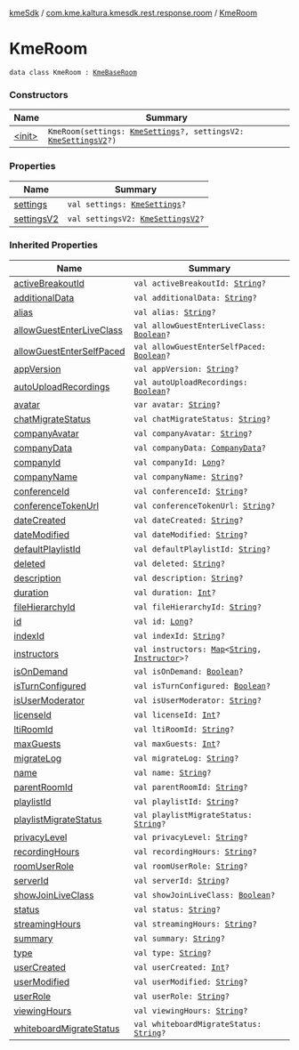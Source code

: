 [kmeSdk](../../index.md) / [com.kme.kaltura.kmesdk.rest.response.room](../index.md) / [KmeRoom](./index.md)

# KmeRoom

`data class KmeRoom : `[`KmeBaseRoom`](../-kme-base-room/index.md)

### Constructors

| Name | Summary |
|---|---|
| [&lt;init&gt;](-init-.md) | `KmeRoom(settings: `[`KmeSettings`](../../com.kme.kaltura.kmesdk.rest.response.room.settings/-kme-settings/index.md)`?, settingsV2: `[`KmeSettingsV2`](../../com.kme.kaltura.kmesdk.rest.response.room.settings/-kme-settings-v2/index.md)`?)` |

### Properties

| Name | Summary |
|---|---|
| [settings](settings.md) | `val settings: `[`KmeSettings`](../../com.kme.kaltura.kmesdk.rest.response.room.settings/-kme-settings/index.md)`?` |
| [settingsV2](settings-v2.md) | `val settingsV2: `[`KmeSettingsV2`](../../com.kme.kaltura.kmesdk.rest.response.room.settings/-kme-settings-v2/index.md)`?` |

### Inherited Properties

| Name | Summary |
|---|---|
| [activeBreakoutId](../-kme-base-room/active-breakout-id.md) | `val activeBreakoutId: `[`String`](https://kotlinlang.org/api/latest/jvm/stdlib/kotlin/-string/index.html)`?` |
| [additionalData](../-kme-base-room/additional-data.md) | `val additionalData: `[`String`](https://kotlinlang.org/api/latest/jvm/stdlib/kotlin/-string/index.html)`?` |
| [alias](../-kme-base-room/alias.md) | `val alias: `[`String`](https://kotlinlang.org/api/latest/jvm/stdlib/kotlin/-string/index.html)`?` |
| [allowGuestEnterLiveClass](../-kme-base-room/allow-guest-enter-live-class.md) | `val allowGuestEnterLiveClass: `[`Boolean`](https://kotlinlang.org/api/latest/jvm/stdlib/kotlin/-boolean/index.html)`?` |
| [allowGuestEnterSelfPaced](../-kme-base-room/allow-guest-enter-self-paced.md) | `val allowGuestEnterSelfPaced: `[`Boolean`](https://kotlinlang.org/api/latest/jvm/stdlib/kotlin/-boolean/index.html)`?` |
| [appVersion](../-kme-base-room/app-version.md) | `val appVersion: `[`String`](https://kotlinlang.org/api/latest/jvm/stdlib/kotlin/-string/index.html)`?` |
| [autoUploadRecordings](../-kme-base-room/auto-upload-recordings.md) | `val autoUploadRecordings: `[`Boolean`](https://kotlinlang.org/api/latest/jvm/stdlib/kotlin/-boolean/index.html)`?` |
| [avatar](../-kme-base-room/avatar.md) | `var avatar: `[`String`](https://kotlinlang.org/api/latest/jvm/stdlib/kotlin/-string/index.html)`?` |
| [chatMigrateStatus](../-kme-base-room/chat-migrate-status.md) | `val chatMigrateStatus: `[`String`](https://kotlinlang.org/api/latest/jvm/stdlib/kotlin/-string/index.html)`?` |
| [companyAvatar](../-kme-base-room/company-avatar.md) | `val companyAvatar: `[`String`](https://kotlinlang.org/api/latest/jvm/stdlib/kotlin/-string/index.html)`?` |
| [companyData](../-kme-base-room/company-data.md) | `val companyData: `[`CompanyData`](../-kme-base-room/-company-data/index.md)`?` |
| [companyId](../-kme-base-room/company-id.md) | `val companyId: `[`Long`](https://kotlinlang.org/api/latest/jvm/stdlib/kotlin/-long/index.html)`?` |
| [companyName](../-kme-base-room/company-name.md) | `val companyName: `[`String`](https://kotlinlang.org/api/latest/jvm/stdlib/kotlin/-string/index.html)`?` |
| [conferenceId](../-kme-base-room/conference-id.md) | `val conferenceId: `[`String`](https://kotlinlang.org/api/latest/jvm/stdlib/kotlin/-string/index.html)`?` |
| [conferenceTokenUrl](../-kme-base-room/conference-token-url.md) | `val conferenceTokenUrl: `[`String`](https://kotlinlang.org/api/latest/jvm/stdlib/kotlin/-string/index.html)`?` |
| [dateCreated](../-kme-base-room/date-created.md) | `val dateCreated: `[`String`](https://kotlinlang.org/api/latest/jvm/stdlib/kotlin/-string/index.html)`?` |
| [dateModified](../-kme-base-room/date-modified.md) | `val dateModified: `[`String`](https://kotlinlang.org/api/latest/jvm/stdlib/kotlin/-string/index.html)`?` |
| [defaultPlaylistId](../-kme-base-room/default-playlist-id.md) | `val defaultPlaylistId: `[`String`](https://kotlinlang.org/api/latest/jvm/stdlib/kotlin/-string/index.html)`?` |
| [deleted](../-kme-base-room/deleted.md) | `val deleted: `[`String`](https://kotlinlang.org/api/latest/jvm/stdlib/kotlin/-string/index.html)`?` |
| [description](../-kme-base-room/description.md) | `val description: `[`String`](https://kotlinlang.org/api/latest/jvm/stdlib/kotlin/-string/index.html)`?` |
| [duration](../-kme-base-room/duration.md) | `val duration: `[`Int`](https://kotlinlang.org/api/latest/jvm/stdlib/kotlin/-int/index.html)`?` |
| [fileHierarchyId](../-kme-base-room/file-hierarchy-id.md) | `val fileHierarchyId: `[`String`](https://kotlinlang.org/api/latest/jvm/stdlib/kotlin/-string/index.html)`?` |
| [id](../-kme-base-room/id.md) | `val id: `[`Long`](https://kotlinlang.org/api/latest/jvm/stdlib/kotlin/-long/index.html)`?` |
| [indexId](../-kme-base-room/index-id.md) | `val indexId: `[`String`](https://kotlinlang.org/api/latest/jvm/stdlib/kotlin/-string/index.html)`?` |
| [instructors](../-kme-base-room/instructors.md) | `val instructors: `[`Map`](https://kotlinlang.org/api/latest/jvm/stdlib/kotlin.collections/-map/index.html)`<`[`String`](https://kotlinlang.org/api/latest/jvm/stdlib/kotlin/-string/index.html)`, `[`Instructor`](../-kme-base-room/-instructor/index.md)`>?` |
| [isOnDemand](../-kme-base-room/is-on-demand.md) | `val isOnDemand: `[`Boolean`](https://kotlinlang.org/api/latest/jvm/stdlib/kotlin/-boolean/index.html)`?` |
| [isTurnConfigured](../-kme-base-room/is-turn-configured.md) | `val isTurnConfigured: `[`Boolean`](https://kotlinlang.org/api/latest/jvm/stdlib/kotlin/-boolean/index.html)`?` |
| [isUserModerator](../-kme-base-room/is-user-moderator.md) | `val isUserModerator: `[`String`](https://kotlinlang.org/api/latest/jvm/stdlib/kotlin/-string/index.html)`?` |
| [licenseId](../-kme-base-room/license-id.md) | `val licenseId: `[`Int`](https://kotlinlang.org/api/latest/jvm/stdlib/kotlin/-int/index.html)`?` |
| [ltiRoomId](../-kme-base-room/lti-room-id.md) | `val ltiRoomId: `[`String`](https://kotlinlang.org/api/latest/jvm/stdlib/kotlin/-string/index.html)`?` |
| [maxGuests](../-kme-base-room/max-guests.md) | `val maxGuests: `[`Int`](https://kotlinlang.org/api/latest/jvm/stdlib/kotlin/-int/index.html)`?` |
| [migrateLog](../-kme-base-room/migrate-log.md) | `val migrateLog: `[`String`](https://kotlinlang.org/api/latest/jvm/stdlib/kotlin/-string/index.html)`?` |
| [name](../-kme-base-room/name.md) | `val name: `[`String`](https://kotlinlang.org/api/latest/jvm/stdlib/kotlin/-string/index.html)`?` |
| [parentRoomId](../-kme-base-room/parent-room-id.md) | `val parentRoomId: `[`String`](https://kotlinlang.org/api/latest/jvm/stdlib/kotlin/-string/index.html)`?` |
| [playlistId](../-kme-base-room/playlist-id.md) | `val playlistId: `[`String`](https://kotlinlang.org/api/latest/jvm/stdlib/kotlin/-string/index.html)`?` |
| [playlistMigrateStatus](../-kme-base-room/playlist-migrate-status.md) | `val playlistMigrateStatus: `[`String`](https://kotlinlang.org/api/latest/jvm/stdlib/kotlin/-string/index.html)`?` |
| [privacyLevel](../-kme-base-room/privacy-level.md) | `val privacyLevel: `[`String`](https://kotlinlang.org/api/latest/jvm/stdlib/kotlin/-string/index.html)`?` |
| [recordingHours](../-kme-base-room/recording-hours.md) | `val recordingHours: `[`String`](https://kotlinlang.org/api/latest/jvm/stdlib/kotlin/-string/index.html)`?` |
| [roomUserRole](../-kme-base-room/room-user-role.md) | `val roomUserRole: `[`String`](https://kotlinlang.org/api/latest/jvm/stdlib/kotlin/-string/index.html)`?` |
| [serverId](../-kme-base-room/server-id.md) | `val serverId: `[`String`](https://kotlinlang.org/api/latest/jvm/stdlib/kotlin/-string/index.html)`?` |
| [showJoinLiveClass](../-kme-base-room/show-join-live-class.md) | `val showJoinLiveClass: `[`Boolean`](https://kotlinlang.org/api/latest/jvm/stdlib/kotlin/-boolean/index.html)`?` |
| [status](../-kme-base-room/status.md) | `val status: `[`String`](https://kotlinlang.org/api/latest/jvm/stdlib/kotlin/-string/index.html)`?` |
| [streamingHours](../-kme-base-room/streaming-hours.md) | `val streamingHours: `[`String`](https://kotlinlang.org/api/latest/jvm/stdlib/kotlin/-string/index.html)`?` |
| [summary](../-kme-base-room/summary.md) | `val summary: `[`String`](https://kotlinlang.org/api/latest/jvm/stdlib/kotlin/-string/index.html)`?` |
| [type](../-kme-base-room/type.md) | `val type: `[`String`](https://kotlinlang.org/api/latest/jvm/stdlib/kotlin/-string/index.html)`?` |
| [userCreated](../-kme-base-room/user-created.md) | `val userCreated: `[`Int`](https://kotlinlang.org/api/latest/jvm/stdlib/kotlin/-int/index.html)`?` |
| [userModified](../-kme-base-room/user-modified.md) | `val userModified: `[`String`](https://kotlinlang.org/api/latest/jvm/stdlib/kotlin/-string/index.html)`?` |
| [userRole](../-kme-base-room/user-role.md) | `val userRole: `[`String`](https://kotlinlang.org/api/latest/jvm/stdlib/kotlin/-string/index.html)`?` |
| [viewingHours](../-kme-base-room/viewing-hours.md) | `val viewingHours: `[`String`](https://kotlinlang.org/api/latest/jvm/stdlib/kotlin/-string/index.html)`?` |
| [whiteboardMigrateStatus](../-kme-base-room/whiteboard-migrate-status.md) | `val whiteboardMigrateStatus: `[`String`](https://kotlinlang.org/api/latest/jvm/stdlib/kotlin/-string/index.html)`?` |
